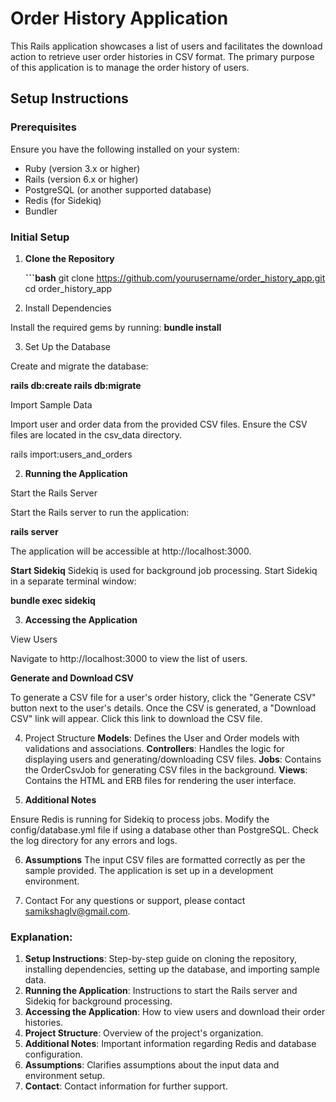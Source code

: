# Order History Application

This Rails application showcases a list of users and facilitates the download action to retrieve user order histories in CSV format. The primary purpose of this application is to manage the order history of users.

## Setup Instructions

### Prerequisites

Ensure you have the following installed on your system:
- Ruby (version 3.x or higher)
- Rails (version 6.x or higher)
- PostgreSQL (or another supported database)
- Redis (for Sidekiq)
- Bundler

### Initial Setup

1. **Clone the Repository**

   **```bash**
   git clone https://github.com/yourusername/order_history_app.git
   cd order_history_app
2. Install Dependencies

Install the required gems by running:
**bundle install**

3. Set Up the Database

Create and migrate the database:

**rails db:create
rails db:migrate**

 Import Sample Data

Import user and order data from the provided CSV files. Ensure the CSV files are located in the csv_data directory.

rails import:users_and_orders

2. **Running the Application**

Start the Rails Server

Start the Rails server to run the application:

**rails server**

The application will be accessible at http://localhost:3000.

**Start Sidekiq**
Sidekiq is used for background job processing. Start Sidekiq in a separate terminal window:

**bundle exec sidekiq**

3. **Accessing the Application**

View Users

Navigate to http://localhost:3000 to view the list of users.

**Generate and Download CSV**

To generate a CSV file for a user's order history, click the "Generate CSV" button next to the user's details.
Once the CSV is generated, a "Download CSV" link will appear. Click this link to download the CSV file.

4. Project Structure
**Models**: Defines the User and Order models with validations and associations.
**Controllers**: Handles the logic for displaying users and generating/downloading CSV files.
**Jobs**: Contains the OrderCsvJob for generating CSV files in the background.
**Views**: Contains the HTML and ERB files for rendering the user interface.

5. **Additional Notes**

Ensure Redis is running for Sidekiq to process jobs.
Modify the config/database.yml file if using a database other than PostgreSQL.
Check the log directory for any errors and logs.

6. **Assumptions**
The input CSV files are formatted correctly as per the sample provided.
The application is set up in a development environment.

7. Contact
For any questions or support, please contact samikshaglv@gmail.com.

### Explanation:
1. **Setup Instructions**: Step-by-step guide on cloning the repository, installing dependencies, setting up the database, and importing sample data.
2. **Running the Application**: Instructions to start the Rails server and Sidekiq for background processing.
3. **Accessing the Application**: How to view users and download their order histories.
4. **Project Structure**: Overview of the project's organization.
5. **Additional Notes**: Important information regarding Redis and database configuration.
6. **Assumptions**: Clarifies assumptions about the input data and environment setup.
7. **Contact**: Contact information for further support.


